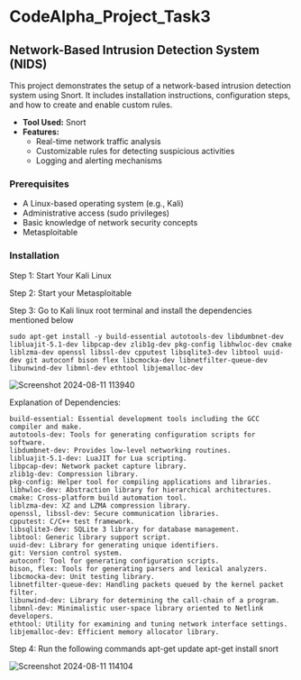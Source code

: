 # CodeAlpha_Project_Task3
## Network-Based Intrusion Detection System (NIDS)

This project demonstrates the setup of a network-based intrusion detection system using Snort. It includes installation instructions, configuration steps, and how to create and enable custom rules.

- **Tool Used:** Snort
- **Features:** 
  - Real-time network traffic analysis
  - Customizable rules for detecting suspicious activities
  - Logging and alerting mechanisms
 
    
### Prerequisites

- A Linux-based operating system (e.g., Kali)
- Administrative access (sudo privileges)
- Basic knowledge of network security concepts
- Metasploitable

### Installation

Step 1: Start Your Kali Linux

Step 2: Start your Metasploitable

Step 3: Go to Kali linux root terminal and install the dependencies mentioned below
   
    sudo apt-get install -y build-essential autotools-dev libdumbnet-dev libluajit-5.1-dev libpcap-dev zlib1g-dev pkg-config libhwloc-dev cmake liblzma-dev openssl libssl-dev cpputest libsqlite3-dev libtool uuid-dev git autoconf bison flex libcmocka-dev libnetfilter-queue-dev libunwind-dev libmnl-dev ethtool libjemalloc-dev

![Screenshot 2024-08-11 113940](https://github.com/user-attachments/assets/992d1c87-a485-4833-9a26-044118004aa1)

  Explanation of Dependencies: 
  
    build-essential: Essential development tools including the GCC compiler and make.
    autotools-dev: Tools for generating configuration scripts for software.
    libdumbnet-dev: Provides low-level networking routines.
    libluajit-5.1-dev: LuaJIT for Lua scripting.
    libpcap-dev: Network packet capture library.
    zlib1g-dev: Compression library.
    pkg-config: Helper tool for compiling applications and libraries.
    libhwloc-dev: Abstraction library for hierarchical architectures.
    cmake: Cross-platform build automation tool.
    liblzma-dev: XZ and LZMA compression library.
    openssl, libssl-dev: Secure communication libraries.
    cpputest: C/C++ test framework.
    libsqlite3-dev: SQLite 3 library for database management.
    libtool: Generic library support script.
    uuid-dev: Library for generating unique identifiers.
    git: Version control system.
    autoconf: Tool for generating configuration scripts.
    bison, flex: Tools for generating parsers and lexical analyzers.
    libcmocka-dev: Unit testing library. 
    libnetfilter-queue-dev: Handling packets queued by the kernel packet filter.
    libunwind-dev: Library for determining the call-chain of a program.
    libmnl-dev: Minimalistic user-space library oriented to Netlink developers.
    ethtool: Utility for examining and tuning network interface settings.
    libjemalloc-dev: Efficient memory allocator library.

Step 4: Run the following commands
  apt-get update 
  apt-get install snort

![Screenshot 2024-08-11 114104](https://github.com/user-attachments/assets/0785c861-0d21-4d62-8841-92802d603eaf)


